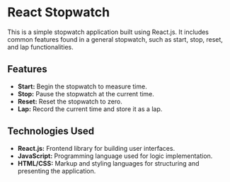 # React Stopwatch

This is a simple stopwatch application built using React.js. It includes common features found in a general stopwatch, such as start, stop, reset, and lap functionalities.

## Features

- **Start:** Begin the stopwatch to measure time.
- **Stop:** Pause the stopwatch at the current time.
- **Reset:** Reset the stopwatch to zero.
- **Lap:** Record the current time and store it as a lap.

## Technologies Used

- **React.js:** Frontend library for building user interfaces.
- **JavaScript:** Programming language used for logic implementation.
- **HTML/CSS:** Markup and styling languages for structuring and presenting the application.



